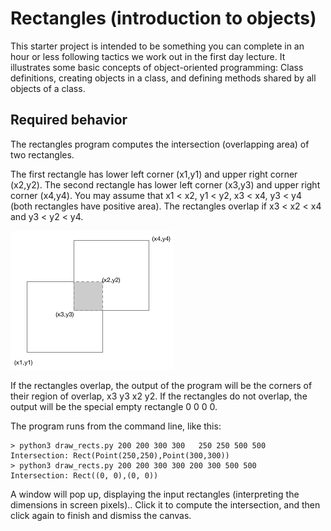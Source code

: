 # Rectangles (introduction to objects)

This starter project is intended to be something you can complete in an hour or less
following tactics we work out in the first day lecture.  It illustrates some basic
concepts of object-oriented programming:  Class definitions, creating objects in a class, and defining methods shared by all objects of a class.

## Required behavior

The rectangles program computes the intersection (overlapping area) of two rectangles.

The first rectangle has lower left corner (x1,y1) and upper right corner (x2,y2).
The second rectangle has lower left corner (x3,y3) and upper right corner (x4,y4).  You may assume that x1 < x2, y1 < y2, x3 < x4, y3 < y4  (both rectangles have positive area).  The rectangles overlap if x3 < x2 < x4 and y3 < y2 < y4.  

![Overlap](docs/overlap.png)

 If the rectangles overlap, the output of the program will be the corners of their region of overlap, x3 y3 x2 y2.  If the rectangles do not overlap, the output will be the special empty rectangle 0 0 0 0.

The program runs from the command line, like this:

```
> python3 draw_rects.py 200 200 300 300   250 250 500 500 
Intersection: Rect(Point(250,250),Point(300,300))
> python3 draw_rects.py 200 200 300 300 200 300 500 500 
Intersection: Rect((0, 0),(0, 0))
```

A window will pop up, displaying the input rectangles (interpreting
the dimensions in screen pixels).. Click it to compute the intersection,
and then click again to finish and dismiss the canvas. 
